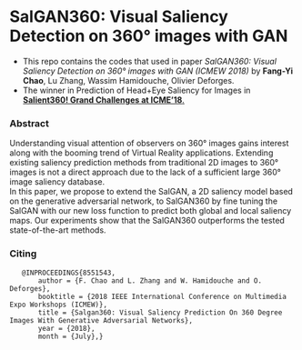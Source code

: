 # SalGAN360: Visual Saliency Detection on 360° images with GAN

- This repo contains the codes that used in paper *SalGAN360: Visual Saliency Detection on 360° images with GAN (ICMEW 2018)* by **Fang-Yi Chao**, Lu Zhang, Wassim Hamidouche, Olivier Deforges.
- The winner in Prediction of Head+Eye Saliency for Images in [**Salient360! Grand Challenges at ICME’18**.](https://salient360.ls2n.fr/) 

### Abstract
Understanding visual attention of observers on 360° images gains interest along with the booming trend of Virtual Reality applications. Extending existing saliency prediction methods from traditional 2D images to 360° images is not a direct approach due to the lack of a sufficient large 360° image saliency  database.   
In  this  paper,  we  propose  to  extend  the SalGAN, a 2D saliency model based on the generative adversarial network, to SalGAN360 by fine tuning the SalGAN with our new loss function to predict both global and local saliency maps.  Our experiments show that the SalGAN360 outperforms the tested state-of-the-art methods.






### Citing
```
   @INPROCEEDINGS{8551543,
       author = {F. Chao and L. Zhang and W. Hamidouche and O. Deforges},
       booktitle = {2018 IEEE International Conference on Multimedia Expo Workshops (ICMEW)},
       title = {Salgan360: Visual Saliency Prediction On 360 Degree Images With Generative Adversarial Networks},
       year = {2018},
       month = {July},}
```
